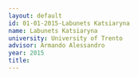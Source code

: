 ```yaml
---
layout: default 
id: 01-01-2015-Labunets Katsiaryna
name: Labunets Katsiaryna
university: University of Trento
advisor: Armando Alessandro
year: 2015
title: 
---
```

